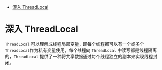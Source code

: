 - [深入 ThreadLocal](#深入-threadlocal)

# 深入 ThreadLocal

`ThreadLocal` 可以理解成线程局部变量，即每个线程都可以有一个或多个 `ThreadLocal`作为私有变量使用，每个线程向 `ThreadLocal` 中读写都是线程隔离的，`ThreadLocal` 提供了一种将共享数据通过每个线程独立的副本来实现线程封闭。  
